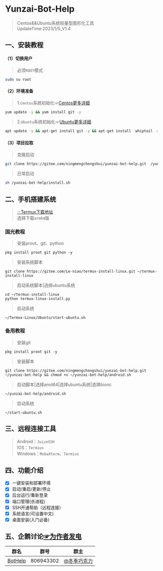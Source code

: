 # Yunzai-Bot-Help   
>Centos&&Ubuntu系统轻量型图形化工具     
UpdateTime:2023/1/5_V1.4 
## 一、安装教程 
#### （1）切换用户
>必须`ROOT`模式
```sh
sudo su root      
```
#### （2）环境准备
>1.`Centos`系统初始化☞[Centos更多详细](https://gitee.com/ningmengchongshui/yunzai-bot-help/blob/main/centos/README.md)
```sh
yum update -y && yum install git -y    
```
>2.`Ubuntu`系统初始化☞[Ubuntu更多详细](https://gitee.com/ningmengchongshui/yunzai-bot-help/blob/main/ubuntu/README.md)  
```sh
apt update -y && apt-get install git -y && apt-get install  whiptail -y
```
#### （3）项目拉取
>克隆启动
```sh
git clone https://gitee.com/ningmengchongshui/yunzai-bot-help.git  /yunzai-bot-help && chmod +x /yunzai-bot-help/*/*.sh && sh /yunzai-bot-help/install.sh
```
>日常启动
```sh
sh /yunzai-bot-help/install.sh
```
## 二、手机搭建系统
>[☞Termux下载地址](https://github.com/termux/termux-app/releases)     
>选择下载`arm64`版    

### 国光教程

>安装proot、git、python

```shell
pkg install proot git python -y
```

>安装系统脚本

```shell
git clone https://gitee.com/Le-niao/termux-install-linux.git ~/termux-install-linux
```

>启动系统脚本|选择ubuntu系统

```shell
cd ~/termux-install-linux
python termux-linux-install.py
```

>启动系统

```shell
~/Termux-Linux/Ubuntu/start-ubuntu.sh
```

### 备用教程

>安装git

```shell
pkg install proot git -y
```

>安装脚本

```
git clone https://gitee.com/ningmengchongshui/yunzai-bot-help.git  ~/yunzai-bot-help && chmod +x ~/yunzai-bot-help/android.sh
```

>启动脚本|选择amd64|选择ubuntu系统|选择bionc

```shell
~/yunzai-bot-help/android.sh
```

>启动系统

```shell
~/start-ubuntu.sh
```




## 三、远程连接工具    
> Android：`JuiceSSH`         
> IOS：`Termius`     
> Windows：`MobaXterm`、`Termius`    
## 四、功能介绍    
- [x]  一键安装和部署环境     
- [x] 启动/重启/更新/停止
- [x] 后台运行/重新登录  
- [x] 端口管理(杀进程)    
- [x] SSH开通帮助（远程连接）   
- [x] 系统语言(可设置中文)   
- [x] 桌面安装(入门必备)      
## 五、企鹅讨论[☞为作者发电](https://afdian.net/a/WinterChocolates)      
群名  | 群号  |  群主 
------------- | -------------  | -------------    
| [BotHelp](https://afdian.net/a/WinterChocolates) | 806943302 | [@冬季巧克力](https://gitee.com/djqkl_znje) | 
